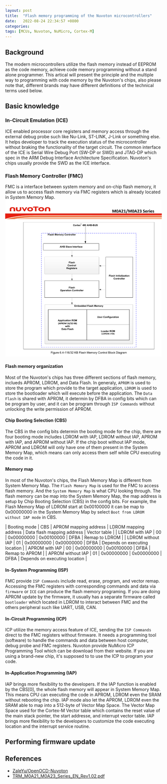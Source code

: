```yaml
---
layout: post
title:  "Flash memory programming of the Nuvoton microcontrollers"
date:   2022-08-24 22:34:57 +0800
categories: 
tags: [MCUs, Nuvoton, NuMicro, Cortex-M]
---
```

## Background
The modern microcontrollers utilize the flash memory instead of EEPROM as the code memory, achieve code memory programming without a stand alone programmer. This artical will present the principle and the multiple way to programming with code memory by the Nuvoton's chips, also please note that, different brands may have different definitions of the technical terms used below.

## Basic knowledge
### In-Circuit Emulation (ICE)
ICE enabled processor core registers and memory access through the external debug probe such like Nu-Link, ST-LINK, J-Link or something else. It helps developer to track the execution status of the microcontroller without braking the functionality of the target circuit. The common interface of the ICE is Serial Wire Debug Port (SW-DP or SWD) and JTAG-DP which spec in the ARM Debug Interface Architecture Specification. Nuvoton's chips usually provide the SWD as the ICE interface.

### Flash Memory Controller (FMC)
FMC is a interface between system memory and on-chip flash memory, it allow us to access flash memory via FMC registers which is already located in System Memory Map.
![FMC block diagram](/image/20220824/m0a23_fmc.png)

#### Flash memory organization
Most of the Nuvoton's chips has three different sections of flash memory, inclueds APROM, LDROM, and Data Flash. In generaly, `APROM` is used to store the program which provide to the target application, `LDROM` is used to store the bootloader which will execute before the application. The `Data Flash` is shared with APROM, it determin by DFBA in config bits which can be program by user, and it can be program through `ISP Commands` without unlocking the write permission of APROM.

#### Chip Booting Selection (CBS)
The CBS in the config bits determin the booting mode for the chip, there are four booting mode includes LDROM with IAP, LDROM without IAP, APROM with IAP, and APROM without IAP. If the chip boot without IAP mode, APROM and LDROM will only have one of them present in the System Memory Map, which means can only access them self while CPU executing the code in it.

#### Memory map
In most of the Nuvoton's chips, the Flash Memory Map is different from System Memory Map. The `Flash Memory Map` is used for the FMC to access flash memory. And the `System Memory Map` is what CPU looking through. The flash memory can be map into the System Memory Map, the map address is setup by Chip Booting Selection (CBS) in the config bits. For example, the Flash Memory Map of LDROM start at 0x00100000 it can be map to 0x00000000 in the System Memory Map by select `Boot from LDROM without IAP mode` in CBS.

| Booting mode | CBS | APROM mapping address | LDROM mapping address | Data flash mapping address | Vector table |
| LDROM with IAP | 00 | 0x00000000 | 0x00100000 | DFBA | Remap to LDROM |
| LDROM without IAP | 01 | 0x00000000 | 0x00000000 | DFBA | Depends on executing location |
| APROM with IAP | 00 | 0x00000000 | 0x00100000 | DFBA | Remap to APROM |
| APROM without IAP | 01 | 0x00000000 | 0x00000000 | DFBA | Depends on executing location |

#### In-System Programming (ISP)
FMC provide `ISP Commands` include read, erase, program, and vector remap. Accessing the FMC registers with corresponding commands and data via `firmware` or `ICE` can produce the flash memory programing. If you are doing APROM update by the firmware, it usually has a separate firmware called `bootloader` which located in LDROM to interact between FMC and the others peripheral such like UART, USB, CAN.

#### In-Circuit Programming (ICP)
ICP utilize the memory access feature of ICE, sending the `ISP Commands` direct to the FMC registers without firmware. It needs a programming tool (software) to handle the commands and data between host computer, debug probe and FMC registers. Nuvoton provide NuMicro ICP Programming Tool which can be download from their website. If you are using a brand-new chip, it's supposed to to use the ICP to program your code.

#### In-Application Programming (IAP)
IAP brings more flexibility to the developers. If the IAP function is enabled by the CBS[0], the whole flash memory will appear in System Memory Map. This means CPU can executing the code in APROM, LDROM even the SRAM without rebooting the chip. IAP mode also let the APROM, LDROM even the SRAM able to map into a 512-byte of Vector Map Space. The Vector Map Space used for the Cortex-M Vector table which contains the reset value of the main stack pointer, the start addresse, and interrupt vector table. IAP brings more flexibility to the developers to customize the code executing location and the interrupt service routine. 

## Performing firmware update

## References
- [ZaleYu/OpenOCD-Nuvoton](https://github.com/ZaleYu/OpenOCD-Nuvoton)
- [TRM_M0A21_M0A23_Series_EN_Rev1.02.pdf](https://www.nuvoton.com/export/resource-files/TRM_M0A21_M0A23_Series_EN_Rev1.02.pdf)
